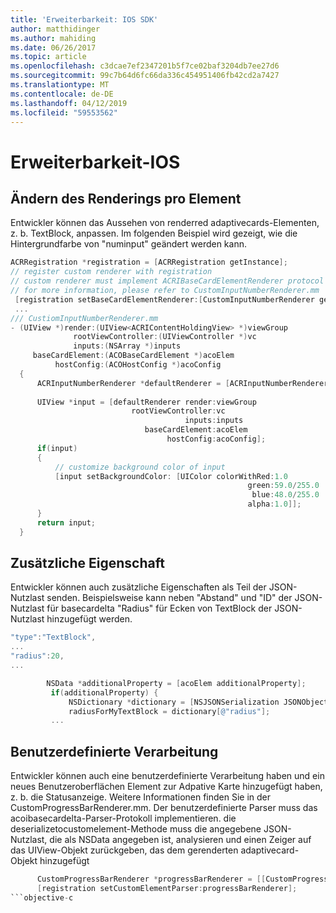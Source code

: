 ```yaml
---
title: 'Erweiterbarkeit: IOS SDK'
author: matthidinger
ms.author: mahiding
ms.date: 06/26/2017
ms.topic: article
ms.openlocfilehash: c3dcae7ef2347201b5f7ce02baf3204db7ee27d6
ms.sourcegitcommit: 99c7b64d6fc66da336c454951406fb42cd2a7427
ms.translationtype: MT
ms.contentlocale: de-DE
ms.lasthandoff: 04/12/2019
ms.locfileid: "59553562"
---
```

# <a name="extensibility---ios"></a>Erweiterbarkeit-IOS

## <a name="changing-per-element-rendering"></a>Ändern des Renderings pro Element

Entwickler können das Aussehen von renderred adaptivecards-Elementen, z. b. TextBlock, anpassen.
Im folgenden Beispiel wird gezeigt, wie die Hintergrundfarbe von "numinput" geändert werden kann.

```objective-c
ACRRegistration *registration = [ACRRegistration getInstance];
// register custom renderer with registration
// custom renderer must implement ACRIBaseCardElementRenderer protocol
// for more information, please refer to CustomInputNumberRenderer.mm
 [registration setBaseCardElementRenderer:[CustomInputNumberRenderer getInstance] cardElementType:ACRNumberInput];
 ...
/// CustiomInputNumberRenderer.mm
- (UIView *)render:(UIView<ACRIContentHoldingView> *)viewGroup
              rootViewController:(UIViewController *)vc
              inputs:(NSArray *)inputs
     baseCardElement:(ACOBaseCardElement *)acoElem
          hostConfig:(ACOHostConfig *)acoConfig
  {
      ACRInputNumberRenderer *defaultRenderer = [ACRInputNumberRenderer getInstance];
 
      UIView *input = [defaultRenderer render:viewGroup
                           rootViewController:vc
                                       inputs:inputs
                              baseCardElement:acoElem
                                   hostConfig:acoConfig];
      if(input)
      {   
          // customize background color of input
          [input setBackgroundColor: [UIColor colorWithRed:1.0
                                                     green:59.0/255.0
                                                      blue:48.0/255.0
                                                     alpha:1.0]];
      }
      return input;
  }
  ```

 ## <a name="additional-property"></a>Zusätzliche Eigenschaft

 Entwickler können auch zusätzliche Eigenschaften als Teil der JSON-Nutzlast senden.
Beispielsweise kann neben "Abstand" und "ID" der JSON-Nutzlast für basecardelta "Radius" für Ecken von TextBlock der JSON-Nutzlast hinzugefügt werden.

 ```objective-c
 "type":"TextBlock",
 ...
 "radius":20,
 ...
 ```

 ```objective-c
         NSData *additionalProperty = [acoElem additionalProperty];
          if(additionalProperty) {
              NSDictionary *dictionary = [NSJSONSerialization JSONObjectWithData:additionalProperty options:NSJSONReadingMutableLeaves error:nil];
              radiusForMyTextBlock = dictionary[@"radius"];
          ...
```
 ## <a name="custom-parsing"></a>Benutzerdefinierte Verarbeitung

Entwickler können auch eine benutzerdefinierte Verarbeitung haben und ein neues Benutzeroberflächen Element zur Adpative Karte hinzugefügt haben, z. b. die Statusanzeige. Weitere Informationen finden Sie in der CustomProgressBarRenderer.mm.
Der benutzerdefinierte Parser muss das acoibasecardelta-Parser-Protokoll implementieren. die deserializetocustomelement-Methode muss die angegebene JSON-Nutzlast, die als NSData angegeben ist, analysieren und einen Zeiger auf das UIView-Objekt zurückgeben, das dem gerenderten adaptivecard-Objekt hinzugefügt

```objective-c
      CustomProgressBarRenderer *progressBarRenderer = [[CustomProgressBarRenderer alloc] init];
      [registration setCustomElementParser:progressBarRenderer];
```objective-c